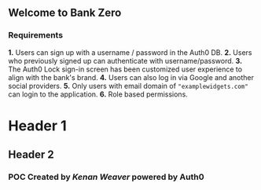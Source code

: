 ## Welcome to Bank Zero

### Requirements

**1.** Users can sign up with a username / password in the Auth0 DB.
**2.** Users who previously signed up can authenticate with username/password.
**3.** The Auth0 Lock sign-in screen has been customized user experience to align with the bank's brand.
**4.** Users can also log in via Google and another social providers.
**5.** Only users with email domain of `"examplewidgets.com"` can login to the application.
**6.** Role based permissions.

# Header 1
## Header 2
### POC Created by _Kenan Weaver_ powered by **Auth0**
